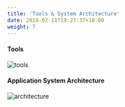 ```yaml
---
title: 'Tools & System Architecture'
date: 2019-02-11T19:27:37+10:00
weight: 7
---
```


#### Tools

![tools](tools.png)

#### Application System Architecture

![architecture](architecture.png)